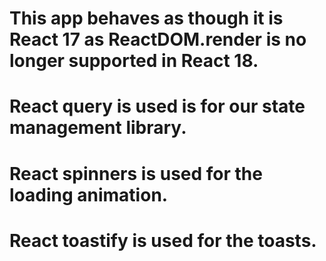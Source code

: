 <!-- To Keep Track of Everything that I'm doing -->
# This app behaves as though it is React 17 as ReactDOM.render is no longer supported in React 18.
# React query is used is for our state management library.
# React spinners is used for the loading animation.
# React toastify is used for the toasts.